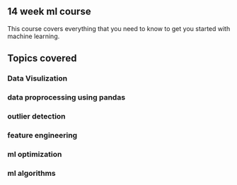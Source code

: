 ## 14 week ml course
<p>This course covers everything that you need to know to get you started with machine learning. </p>

## Topics covered
### Data Visulization
### data proprocessing using pandas
### outlier detection
### feature engineering 
### ml optimization
### ml algorithms 
